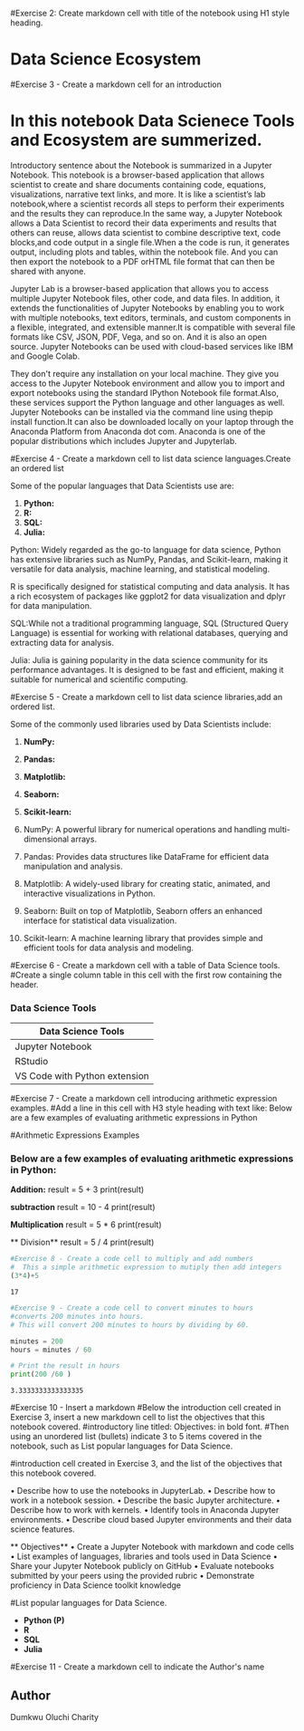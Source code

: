#Exercise 2: Create markdown cell with title of the notebook using H1 style heading.

# Data Science Ecosystem


#Exercise 3 - Create a markdown cell for an introduction

# In this notebook Data Scienece Tools and Ecosystem are summerized.

Introductory sentence about the Notebook is summarized in a Jupyter Notebook. This notebook is a browser-based application that allows scientist to create and share documents containing code, equations, visualizations, narrative text links, and more. It is like a scientist’s lab notebook,where a scientist records all steps to perform their experiments and the results they can reproduce.In the same way, a Jupyter Notebook allows a Data Scientist to record their data experiments and results that others can reuse, allows data scientist to combine descriptive text, code blocks,and code output in a single file.When a the code is run, it generates output, including plots and tables, within the notebook file. And you can then export the notebook to a PDF orHTML file format that can then be shared with anyone.

Jupyter Lab is a browser-based application that allows you to access multiple Jupyter Notebook files, other code, and data files. In addition, it extends the functionalities of Jupyter Notebooks by enabling you to work with multiple notebooks, text editors, terminals, and custom components in a flexible, integrated, and extensible manner.It is compatible with several file formats like CSV, JSON, PDF, Vega, and so on. And it is also an open source. Jupyter Notebooks can be used with cloud-based services like IBM and Google Colab.

They don't require any installation on your local machine. They give you access to the Jupyter Notebook environment and allow you to import and export notebooks using the standard IPython Notebook file format.Also, these services support the Python language and other languages as well. Jupyter Notebooks can be installed via the command line using thepip install function.It can also be downloaded locally on your laptop through the Anaconda Platform from Anaconda dot com. Anaconda is one of the popular distributions which includes Jupyter and Jupyterlab.

#Exercise 4 - Create a markdown cell to list data science languages.Create an ordered list

Some of the popular languages that Data Scientists use are:

1. **Python:** 
2. **R:** 
3. **SQL:** 
4. **Julia:** 

Python: Widely regarded as the go-to language for data science, Python has extensive libraries such as NumPy, Pandas, and Scikit-learn, making it
versatile for data analysis, machine learning, and statistical modeling.
    
R is specifically designed for statistical computing and data analysis. It has a rich ecosystem of packages like ggplot2 for data visualization 
and dplyr for data manipulation.
         
SQL:While not a traditional programming language, SQL (Structured Query Language) is essential for working with relational databases, querying and 
extracting data for analysis.

Julia: Julia is gaining popularity in the data science community for its performance advantages. It is designed to be fast and efficient,
making it suitable for numerical and scientific computing.


#Exercise 5 - Create a markdown cell to list data science libraries,add an ordered list.

Some of the commonly used libraries used by Data Scientists include:

1. **NumPy:**
2. **Pandas:**
3. **Matplotlib:**
4. **Seaborn:**
5. **Scikit-learn:**

1. NumPy: A powerful library for numerical operations and handling multi-dimensional arrays.

2. Pandas: Provides data structures like DataFrame for efficient data manipulation and analysis.

3. Matplotlib: A widely-used library for creating static, animated, and interactive visualizations in Python.

4. Seaborn: Built on top of Matplotlib, Seaborn offers an enhanced interface for statistical data visualization.

5. Scikit-learn: A machine learning library that provides simple and efficient tools for data analysis and modeling.



#Exercise 6 - Create a markdown cell with a table of Data Science tools.
#Create a single column table in this cell with the first row containing the header.

### Data Science Tools

| Data Science Tools           |
| ---------------------------- |
| Jupyter Notebook             |
| RStudio                      |
| VS Code with Python extension|



#Exercise 7 - Create a markdown cell introducing arithmetic expression examples.
#Add a line in this cell with H3 style heading with text like: Below are a few examples of evaluating arithmetic expressions in Python

#Arithmetic Expressions Examples

### Below are a few examples of evaluating arithmetic expressions in Python:

 **Addition:**
   result = 5 + 3
   print(result)

**subtraction**
result = 10 - 4
print(result)  

**Multiplication**
result = 5 * 6
print(result)

** Division**
result = 5 / 4
print(result)


```python
#Exercise 8 - Create a code cell to multiply and add numbers
#  This a simple arithmetic expression to mutiply then add integers
(3*4)+5
```




    17




```python
#Exercise 9 - Create a code cell to convert minutes to hours
#converts 200 minutes into hours.
# This will convert 200 minutes to hours by dividing by 60.

minutes = 200
hours = minutes / 60

# Print the result in hours
print(200 /60 )
```

    3.3333333333333335
    

#Exercise 10 - Insert a markdown 
#Below the introduction cell created in Exercise 3, insert a new markdown cell to list the objectives that this notebook covered. 
#introductory line titled: Objectives: in bold font.
#Then using an unordered list (bullets) indicate 3 to 5 items covered in the notebook, such as List popular languages for Data Science.

#introduction cell created in Exercise 3, and the list of the objectives that this notebook covered.

•	Describe how to use the notebooks in JupyterLab.
•	Describe how to work in a notebook session.
•	Describe the basic Jupyter architecture.
•	Describe how to work with kernels.
•	Identify tools in Anaconda Jupyter environments.
•	Describe cloud based Jupyter environments and their data science features.

** Objectives**
•	Create a Jupyter Notebook with markdown and code cells
•	List examples of languages, libraries and tools used in Data Science
•	Share your Jupyter Notebook publicly on GitHub
•	Evaluate notebooks submitted by your peers using the provided rubric
•	Demonstrate proficiency in Data Science toolkit knowledge

#List popular languages for Data Science.
- **Python (P)**
- **R**
- **SQL**
- **Julia**

#Exercise 11 - Create a markdown cell to indicate the Author's name

## Author
Dumkwu Oluchi Charity


```python

```
